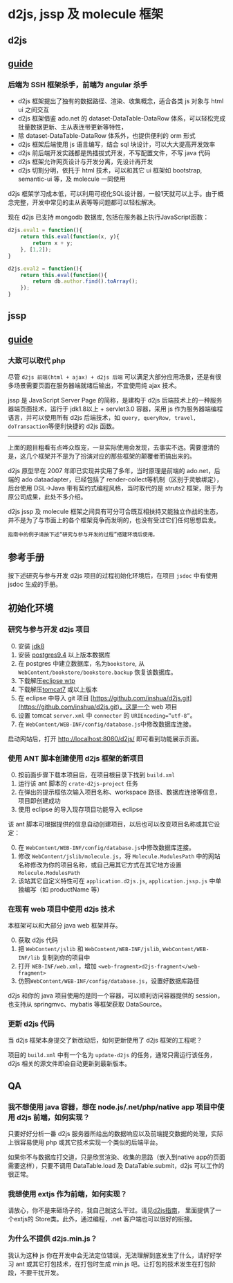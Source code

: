 # d2js, jssp 及 molecule 框架

## d2js 
## [guide](WebContent/guide/d2js.md)
### 后端为 SSH 框架杀手，前端为 angular 杀手

* d2js 框架提出了独有的数据路径、渲染、收集概念，适合各类 js 对象与 html ui 之间交互
* d2js 框架借鉴 ado.net 的 dataset-DataTable-DataRow 体系，可以轻松完成批量数据更新、主从表连带更新等特性，
* 除 dataset-DataTable-DataRow 体系外，也提供便利的 orm 形式
* d2js 框架后端使用 js 语言编写，结合 sql 块设计，可以大大提高开发效率
* d2js 前后端开发实践都是热插拔式开发，不写配置文件，不写 java 代码
* d2js 框架允许网页设计与开发分离，先设计再开发
* d2js 切割分明，依托于 html 技术，可以和其它 ui 框架如 bootstrap, semantic-ui 等，及 molecule 一同使用

d2js 框架学习成本低，可以利用可视化SQL设计器，一般1天就可以上手。由于概念完整，开发中常见的主从表等等问题都可以轻松解决。

现在 d2js 已支持 mongodb 数据库, 包括在服务器上执行JavaScript函数：

```js
d2js.eval1 = function(){
	return this.eval(function(x, y){
		return x + y;
	}, [1,2]);
}

d2js.eval2 = function(){
	return this.eval(function(){
		return db.author.find().toArray(); 
	});
}
```

## jssp 
## [guide](WebContent/guide/jssp.md) 
### 大致可以取代 php

尽管 `d2js 前端(html + ajax) + d2js 后端` 可以满足大部分应用场景，还是有很多场景需要页面在服务器端就绪后输出，不宜使用纯 ajax 技术。

jssp 是 JavaScript Server Page 的简称，是建构于 d2js 后端技术上的一种服务器端页面技术，运行于 jdk1.8以上 + servlet3.0 容器，采用 js 作为服务器端编程语言，并可以使用所有 d2js 后端技术，如 `query, queryRow, travel, doTransaction`等便利快捷的 d2js 函数。

------

上面的题目粗看有点哗众取宠，一旦实际使用会发现，去事实不远。需要澄清的是，这几个框架并不是为了扮演对应的那些框架的颠覆者而搞出来的。

d2js 原型早在 2007 年即已实现并实用了多年，当时原理是前端的 ado.net，后端的 ado dataadapter，已经包括了 render-collect等机制（区别于灵敏绑定），后台使用 DSL->Java 带有契约式编程风格，当时取代的是 struts2 框架，限于为原公司成果，此处不多介绍。

d2js jssp 及 molecule 框架之间具有可分可合既互相扶持又能独立作战的生态，并不是为了与市面上的各个框架竞争而发明的，也没有受过它们任何思想启发。

```
指南中的例子请按下述“研究与参与开发的过程”搭建环境后使用。
```

## 参考手册

按下述研究与参与开发 d2js 项目的过程初始化环境后，在项目 `jsdoc` 中有使用 jsdoc 生成的手册。

## 初始化环境

### 研究与参与开发 d2js 项目
0. 安装  [jdk8](http://www.oracle.com/technetwork/java/javase/downloads/jdk8-downloads-2133151.html)
0. 安装 [postgres9.4](http://www.postgresql.org/) 以上版本数据库
0. 在 postgres 中建立数据库，名为`bookstore`, 从 `WebContent/bookstore/bookstore.backup` 恢复该数据库。
0. 下载解压[eclipse wtp](http://www.eclipse.org/webtools/)
0. 下载解压[tomcat7](http://tomcat.apache.org/download-70.cgi) 或以上版本
0. 在 eclipse 中导入 git 项目 [https://github.com/inshua/d2js.git](https://github.com/inshua/d2js.git)，这是一个 web 项目
0. 设置 tomcat `server.xml` 中 `connector` 的 `URIEncoding=”utf-8”`。
0. 在 `WebContent/WEB-INF/config/database.js`中修改数据库连接。

启动网站后，打开 [http://localhost:8080/d2js/](http://localhost:8080/d2js/) 即可看到功能展示页面。

### 使用 ANT 脚本创建使用 d2js 框架的新项目
0. 按前面步骤下载本项目后，在项目根目录下找到 `build.xml`
0. 运行该 ant 脚本的 `crate-d2js-project` 任务
0. 在弹出的提示框依次输入项目名称、workspace 路径、数据库连接等信息，项目即创建成功
0. 使用 eclipse 的导入现存项目功能导入 eclipse

该 ant 脚本可根据提供的信息自动创建项目，以后也可以改变项目名称或其它设定：

0. 在 `WebContent/WEB-INF/config/database.js`中修改数据库连接。
0. 修改 `WebContent/jslib/molecule.js`，将 `Molecule.ModulesPath` 中的网站名称修改为你的项目名称，或自己用其它方式在其它地方设置`Molecule.ModulesPath`
0. 该站其它自定义特性可在 `application.d2js.js`, `application.jssp.js` 中单独编写（如 productName 等）

### 在现有 web 项目中使用 d2js 技术

本框架可以和大部分 java web 框架并存。

0. 获取 d2js 代码
0. 把 `WebContent/jslib` 和 `WebContent/WEB-INF/jslib`, `WebContent/WEB-INF/lib` 复制到你的项目中
0. 打开 `WEB-INF/web.xml`，增加 `<web-fragment>d2js-fragment</web-fragment>`
0. 仿照`WebContent/WEB-INF/config/database.js`，设置好数据库路径 

d2js 和你的 java 项目使用的是同一个容器，可以顺利访问容器提供的 session，也支持从 springmvc、mybatis 等框架获取 DataSource。

### 更新 d2js 代码

当 d2js 框架本身提交了新改动后，如何更新使用了 d2js 框架的工程呢？

项目的 `build.xml` 中有一个名为 `update-d2js` 的任务，通常只需运行该任务，d2js 相关的源文件即会自动更新到最新版本。

## QA

### 我不想使用 java 容器，想在 node.js/.net/php/native app 项目中使用 d2js 前端，如何实现？

只要好好分析一番 d2js 服务器所给出的数据响应以及前端提交数据的处理，实际上很容易使用 php 或其它技术实现一个类似的后端平台。

如果你不与数据库打交道，只是欣赏渲染、收集的思路（嵌入到native app的页面需要这样），只要不调用 DataTable.load 及 DataTable.submit，d2js 可以工作的很正常。

### 我想使用 extjs 作为前端，如何实现？

请放心，你不是来砸场子的，我自己就这么干过。请见[d2js指南](WebContent/guide/d2js-2.md)， 里面提供了一个extjs的 Store类。此外，通过编程，.net 客户端也可以很好的衔接。

### 为什么不提供 d2js.min.js？

我认为这种 js 你在开发中会无法定位错误，无法理解到底发生了什么，请好好学习 ant 或其它打包技术，在打包时生成 min.js 吧。让打包的技术发生在打包阶段，不要干扰开发。


